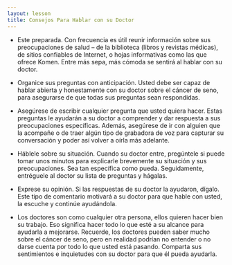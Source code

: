 ```yaml
---
layout: lesson
title: Consejos Para Hablar con su Doctor
---
```


* Este preparada. Con frecuencia es útil reunir información sobre sus preocupaciones de salud – de la biblioteca (libros y revistas médicas), de sitios confiables de Internet, o hojas informativas como las que ofrece Komen. Entre más sepa, más cómoda se sentirá al hablar con su doctor.

* Organice sus preguntas con anticipación. Usted debe ser capaz de hablar abierta y honestamente con su doctor sobre el cáncer de seno, para asegurarse de que todas sus preguntas sean respondidas. 

* Asegúrese de escribir cualquier pregunta que usted quiera hacer. Estas preguntas le ayudarán a su doctor a comprender y dar respuesta a sus preocupaciones específicas. Además, asegúrese de ir con alguien que la acompañe o de traer algún tipo de grabadora de voz para capturar su conversación y poder así volver a oírla más adelante.

* Háblele sobre su situación. Cuando su doctor entre, pregúntele si puede tomar unos minutos para explicarle brevemente su situación y sus preocupaciones. Sea tan específica como pueda. Seguidamente, entréguele al doctor su lista de preguntas y hágalas.

* Exprese su opinión. Si las respuestas de su doctor la ayudaron, dígalo. Este tipo de comentario motivará a su doctor para que hable con usted, la escuche y continúe ayudándola.

* Los doctores son como cualquier otra persona, ellos quieren hacer bien su trabajo. Eso significa hacer todo lo que esté a su alcance para ayudarla a mejorarse. Recuerde, los doctores pueden saber mucho sobre el cáncer de seno, pero en realidad podrían no entender o no darse cuenta por todo lo que usted está pasando. Comparta sus sentimientos e inquietudes con su doctor para que él pueda ayudarla.
